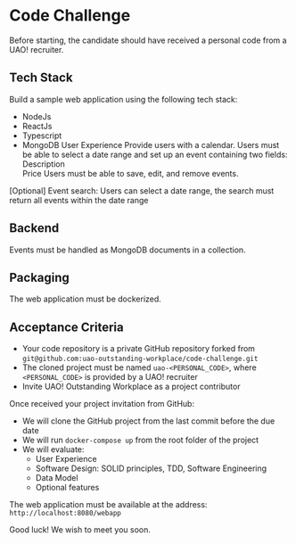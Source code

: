 # Code Challenge

Before starting, the candidate should have received a personal code from a UAO! recruiter.

## Tech Stack

Build a sample web application using the following tech stack:

- NodeJs
- ReactJs
- Typescript
- MongoDB
  User Experience
  Provide users with a calendar. Users must be able to select a date range and set up an event containing two fields:
  Description  
  Price
  Users must be able to save, edit, and remove events.

[Optional] Event search: Users can select a date range, the search must return all events within the date range

## Backend

Events must be handled as MongoDB documents in a collection.

## Packaging

The web application must be dockerized.

## Acceptance Criteria

- Your code repository is a private GitHub repository forked from `git@github.com:uao-outstanding-workplace/code-challenge.git`
- The cloned project must be named `uao-<PERSONAL_CODE>`, where `<PERSONAL_CODE>` is provided by a UAO! recruiter
- Invite UAO! Outstanding Workplace as a project contributor

Once received your project invitation from GitHub:

- We will clone the GitHub project from the last commit before the due date
- We will run `docker-compose up` from the root folder of the project
- We will evaluate:
  - User Experience
  - Software Design: SOLID principles, TDD, Software Engineering
  - Data Model
  - Optional features

The web application must be available at the address: `http://localhost:8080/webapp`

Good luck! We wish to meet you soon.

